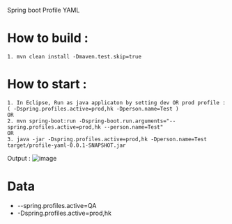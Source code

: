 Spring boot Profile YAML

# How to build :
    1. mvn clean install -Dmaven.test.skip=true

# How to start : 

    1. In Eclipse, Run as java applicaton by setting dev OR prod profile : ( -Dspring.profiles.active=prod,hk -Dperson.name=Test ) 
    OR
    2. mvn spring-boot:run -Dspring-boot.run.arguments="--spring.profiles.active=prod,hk --person.name=Test"
    OR
    3. java -jar -Dspring.profiles.active=prod,hk -Dperson.name=Test target/profile-yaml-0.0.1-SNAPSHOT.jar 
    
Output :
![image](https://user-images.githubusercontent.com/7721150/146057008-24ecc099-91a1-4aca-ac31-293d80c0f94d.png)

    
# Data
* --spring.profiles.active=QA
* -Dspring.profiles.active=prod,hk
    
    
